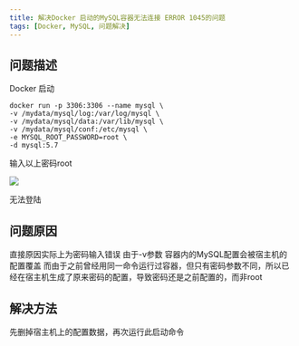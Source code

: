 ```yaml
---
title: 解决Docker 启动的MySQL容器无法连接 ERROR 1045的问题
tags: [Docker, MySQL, 问题解决]
---
```


## 问题描述

Docker 启动
```shell
docker run -p 3306:3306 --name mysql \
-v /mydata/mysql/log:/var/log/mysql \
-v /mydata/mysql/data:/var/lib/mysql \
-v /mydata/mysql/conf:/etc/mysql \
-e MYSQL_ROOT_PASSWORD=root \
-d mysql:5.7
```

输入以上密码root

![](https://oliver-blog.oss-cn-shenzhen.aliyuncs.com/20240405180053.png)

无法登陆

## 问题原因

直接原因实际上为密码输入错误
由于-v参数 容器内的MySQL配置会被宿主机的配置覆盖
而由于之前曾经用同一命令运行过容器，但只有密码参数不同，所以已经在宿主机生成了原来密码的配置，导致密码还是之前配置的，而非root

## 解决方法

先删掉宿主机上的配置数据，再次运行此启动命令